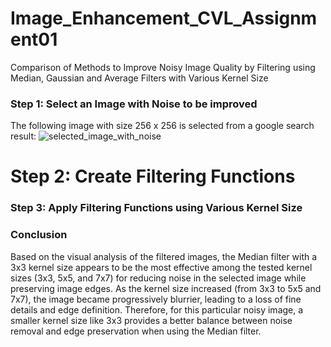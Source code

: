 # Image_Enhancement_CVL_Assignment01
Comparison of Methods to Improve Noisy Image Quality by Filtering using Median, Gaussian and Average Filters with Various Kernel Size

### Step 1: Select an Image with Noise to be improved

The following image with size 256 x 256 is selected from a google search result:
![selected_image_with_noise](path/to/image.png)


# Step 2: Create Filtering Functions


### Step 3: Apply Filtering Functions using Various Kernel Size


### Conclusion

Based on the visual analysis of the filtered images, the Median filter with a 3x3 kernel size appears to be the most effective among the tested kernel sizes (3x3, 5x5, and 7x7) for reducing noise in the selected image while preserving image edges. As the kernel size increased (from 3x3 to 5x5 and 7x7), the image became progressively blurrier, leading to a loss of fine details and edge definition. Therefore, for this particular noisy image, a smaller kernel size like 3x3 provides a better balance between noise removal and edge preservation when using the Median filter.
